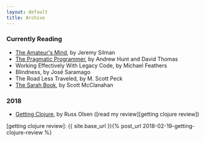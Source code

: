 ```yaml
---
layout: default
title: Archive
---
```


### Currently Reading

- [The Amateur's Mind][the amateur's mind], by Jeremy Silman
- [The Pragmatic Programmer][the pragmatic programmer], by Andrew Hunt and David Thomas
- Working Effectively With Legacy Code, by Michael Feathers
- Blindness, by José Saramago
- The Road Less Traveled, by M. Scott Peck
- [The Sarah Book][the sarah book], by Scott McClanahan

### 2018

- [Getting Clojure][getting clojure], by Russ Olsen ([read my review][getting clojure review])

[getting clojure review]: {{ site.base_url }}{% post_url 2018-02-19-getting-clojure-review %}

[getting clojure]: https://pragprog.com/book/roclojure/getting-clojure
[the amateur's mind]: https://www.silmanjamespress.com/shop/chess/amateurs-mind-the-2nd-edition/
[the pragmatic programmer]: https://pragprog.com/book/tpp/the-pragmatic-programmer
[the sarah book]: https://nytyrant.com/collections/titles/products/pre-order-the-sarah-book-by-scott-mcclanahan

